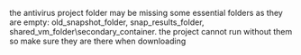 the antivirus project folder may be missing some essential folders as they are empty: old_snapshot_folder, snap_results_folder, shared_vm_folder\secondary_container. 
the project cannot run without them so make sure they are there when downloading

